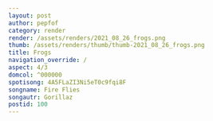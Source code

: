 ```yaml
---
layout: post
author: pepfof
category: render
render: /assets/renders/2021_08_26_frogs.png
thumb: /assets/renders/thumb/thumb-2021_08_26_frogs.png
title: Frogs
navigation_override: /
aspect: 4/3
domcol: ^000000
spotisong: 4A5FLaZI3Ni5eT0c9fqi8F
songname: Fire Flies
songautr: Gorillaz
postid: 100
---
```


<!--USER BEGIN 1-->

<!--USER END 1-->

<!--more-->
<!--USER BEGIN 2-->

<!--USER END 2-->

